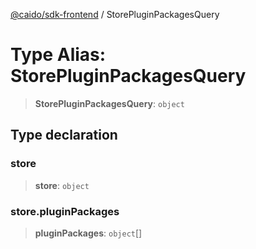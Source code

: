 [@caido/sdk-frontend](../index.md) / StorePluginPackagesQuery

# Type Alias: StorePluginPackagesQuery

> **StorePluginPackagesQuery**: `object`

## Type declaration

### store

> **store**: `object`

### store.pluginPackages

> **pluginPackages**: `object`[]
